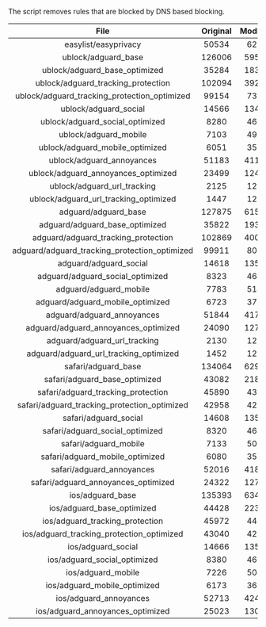 The script removes rules that are blocked by DNS based blocking.


| File | Original | Modified |
|:----:|:-----:|:-----:|
| easylist/easyprivacy | 50534 | 6233 |
| ublock/adguard_base | 126006 | 59562 |
| ublock/adguard_base_optimized | 35284 | 18398 |
| ublock/adguard_tracking_protection | 102094 | 39293 |
| ublock/adguard_tracking_protection_optimized | 99154 | 7320 |
| ublock/adguard_social | 14566 | 13494 |
| ublock/adguard_social_optimized | 8280 | 4606 |
| ublock/adguard_mobile | 7103 | 4970 |
| ublock/adguard_mobile_optimized | 6051 | 3554 |
| ublock/adguard_annoyances | 51183 | 41148 |
| ublock/adguard_annoyances_optimized | 23499 | 12406 |
| ublock/adguard_url_tracking | 2125 | 1262 |
| ublock/adguard_url_tracking_optimized | 1447 | 1259 |
| adguard/adguard_base | 127875 | 61531 |
| adguard/adguard_base_optimized | 35822 | 19398 |
| adguard/adguard_tracking_protection | 102869 | 40011 |
| adguard/adguard_tracking_protection_optimized | 99911 | 8025 |
| adguard/adguard_social | 14618 | 13553 |
| adguard/adguard_social_optimized | 8323 | 4649 |
| adguard/adguard_mobile | 7783 | 5149 |
| adguard/adguard_mobile_optimized | 6723 | 3726 |
| adguard/adguard_annoyances | 51844 | 41748 |
| adguard/adguard_annoyances_optimized | 24090 | 12722 |
| adguard/adguard_url_tracking | 2130 | 1268 |
| adguard/adguard_url_tracking_optimized | 1452 | 1265 |
| safari/adguard_base | 134064 | 62971 |
| safari/adguard_base_optimized | 43082 | 21835 |
| safari/adguard_tracking_protection | 45890 | 4397 |
| safari/adguard_tracking_protection_optimized | 42958 | 4252 |
| safari/adguard_social | 14608 | 13537 |
| safari/adguard_social_optimized | 8320 | 4636 |
| safari/adguard_mobile | 7133 | 5007 |
| safari/adguard_mobile_optimized | 6080 | 3585 |
| safari/adguard_annoyances | 52016 | 41842 |
| safari/adguard_annoyances_optimized | 24322 | 12794 |
| ios/adguard_base | 135393 | 63489 |
| ios/adguard_base_optimized | 44428 | 22351 |
| ios/adguard_tracking_protection | 45972 | 4404 |
| ios/adguard_tracking_protection_optimized | 43040 | 4259 |
| ios/adguard_social | 14666 | 13568 |
| ios/adguard_social_optimized | 8380 | 4650 |
| ios/adguard_mobile | 7226 | 5048 |
| ios/adguard_mobile_optimized | 6173 | 3623 |
| ios/adguard_annoyances | 52713 | 42431 |
| ios/adguard_annoyances_optimized | 25023 | 13086 |